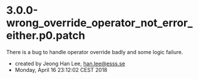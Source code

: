 # 3.0.0-wrong_override_operator_not_error_either.p0.patch

There is a bug to handle operator override badly and some logic failure. 

* created by Jeong Han Lee, han.lee@esss.se
* Monday, April 16 23:12:02 CEST 2018
